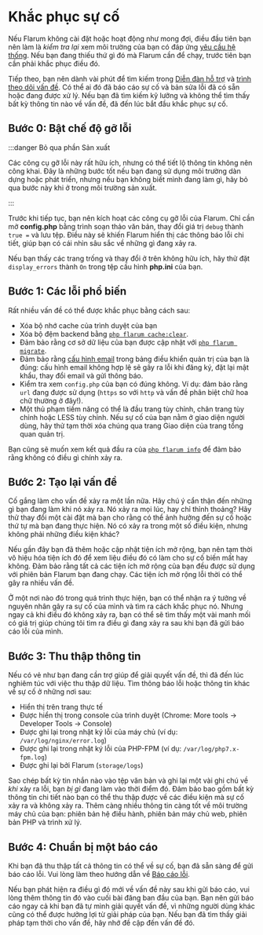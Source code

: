 # Khắc phục sự cố

Nếu Flarum không cài đặt hoặc hoạt động như mong đợi, điều đầu tiên bạn nên làm là *kiểm tra lại* xem môi trường của bạn có đáp ứng [yêu cầu hệ thống](install.md#server-requirements). Nếu bạn đang thiếu thứ gì đó mà Flarum cần để chạy, trước tiên bạn cần phải khắc phục điều đó.

Tiếp theo, bạn nên dành vài phút để tìm kiếm trong [Diễn đàn hỗ trợ](https://discuss.flarum.org/t/support) và [trình theo dõi vấn đề](https://github.com/flarum/core/issues). Có thể ai đó đã báo cáo sự cố và bản sửa lỗi đã có sẵn hoặc đang được xử lý. Nếu bạn đã tìm kiếm kỹ lưỡng và không thể tìm thấy bất kỳ thông tin nào về vấn đề, đã đến lúc bắt đầu khắc phục sự cố.

## Bước 0: Bật chế độ gỡ lỗi

:::danger Bỏ qua phần Sản xuất

Các công cụ gỡ lỗi này rất hữu ích, nhưng có thể tiết lộ thông tin không nên công khai. Đây là những bước tốt nếu bạn đang sử dụng môi trường dàn dựng hoặc phát triển, nhưng nếu bạn không biết mình đang làm gì, hãy bỏ qua bước này khi ở trong môi trường sản xuất.

:::

Trước khi tiếp tục, bạn nên kích hoạt các công cụ gỡ lỗi của Flarum. Chỉ cần mở **config.php** bằng trình soạn thảo văn bản, thay đổi giá trị `debug` thành `true =` và lưu tệp. Điều này sẽ khiến Flarum hiển thị các thông báo lỗi chi tiết, giúp bạn có cái nhìn sâu sắc về những gì đang xảy ra.

Nếu bạn thấy các trang trống và thay đổi ở trên không hữu ích, hãy thử đặt `display_errors` thành `On` trong tệp cấu hình **php.ini** của bạn.

## Bước 1: Các lỗi phổ biến

Rất nhiều vấn đề có thể được khắc phục bằng cách sau:

* Xóa bộ nhớ cache của trình duyệt của bạn
* Xóa bộ đệm backend bằng [`php flarum cache:clear`](console.md).
* Đảm bảo rằng cơ sở dữ liệu của bạn được cập nhật với [`php flarum migrate`](console.md).
* Đảm bảo rằng [cấu hình email](mail.md) trong bảng điều khiển quản trị của bạn là đúng: cấu hình email không hợp lệ sẽ gây ra lỗi khi đăng ký, đặt lại mật khẩu, thay đổi email và gửi thông báo.
* Kiểm tra xem `config.php` của bạn có đúng không. Ví dụ: đảm bảo rằng `url` đang được sử dụng (`https` so với `http` và vấn đề phân biệt chữ hoa chữ thường ở đây!).
* Một thủ phạm tiềm năng có thể là đầu trang tùy chỉnh, chân trang tùy chỉnh hoặc LESS tùy chỉnh. Nếu sự cố của bạn nằm ở giao diện người dùng, hãy thử tạm thời xóa chúng qua trang Giao diện của trang tổng quan quản trị.

Bạn cũng sẽ muốn xem kết quả đầu ra của [`php flarum info`](console.md) để đảm bảo rằng không có điều gì chính xảy ra.

## Bước 2: Tạo lại vấn đề

Cố gắng làm cho vấn đề xảy ra một lần nữa. Hãy chú ý cẩn thận đến những gì bạn đang làm khi nó xảy ra. Nó xảy ra mọi lúc, hay chỉ thỉnh thoảng? Hãy thử thay đổi một cài đặt mà bạn cho rằng có thể ảnh hưởng đến sự cố hoặc thứ tự mà bạn đang thực hiện. Nó có xảy ra trong một số điều kiện, nhưng không phải những điều kiện khác?

Nếu gần đây bạn đã thêm hoặc cập nhật tiện ích mở rộng, bạn nên tạm thời vô hiệu hóa tiện ích đó để xem liệu điều đó có làm cho sự cố biến mất hay không. Đảm bảo rằng tất cả các tiện ích mở rộng của bạn đều được sử dụng với phiên bản Flarum bạn đang chạy. Các tiện ích mở rộng lỗi thời có thể gây ra nhiều vấn đề.

Ở một nơi nào đó trong quá trình thực hiện, bạn có thể nhận ra ý tưởng về nguyên nhân gây ra sự cố của mình và tìm ra cách khắc phục nó. Nhưng ngay cả khi điều đó không xảy ra, bạn có thể sẽ tìm thấy một vài manh mối có giá trị giúp chúng tôi tìm ra điều gì đang xảy ra sau khi bạn đã gửi báo cáo lỗi của mình.

## Bước 3: Thu thập thông tin

Nếu có vẻ như bạn đang cần trợ giúp để giải quyết vấn đề, thì đã đến lúc nghiêm túc với việc thu thập dữ liệu. Tìm thông báo lỗi hoặc thông tin khác về sự cố ở những nơi sau:

* Hiển thị trên trang thực tế
* Được hiển thị trong console của trình duyệt (Chrome: More tools -> Developer Tools -> Console)
* Được ghi lại trong nhật ký lỗi của máy chủ (ví dụ: `/var/log/nginx/error.log`)
* Được ghi lại trong nhật ký lỗi của PHP-FPM (ví dụ: `/var/log/php7.x-fpm.log`)
* Được ghi lại bởi Flarum (`storage/logs`)

Sao chép bất kỳ tin nhắn nào vào tệp văn bản và ghi lại một vài ghi chú về *khi* xảy ra lỗi, bạn *bị gì* đang làm vào thời điểm đó. Đảm bảo bao gồm bất kỳ thông tin chi tiết nào bạn có thể thu thập được về các điều kiện mà sự cố xảy ra và không xảy ra. Thêm càng nhiều thông tin càng tốt về môi trường máy chủ của bạn: phiên bản hệ điều hành, phiên bản máy chủ web, phiên bản PHP và trình xử lý.

## Bước 4: Chuẩn bị một báo cáo

Khi bạn đã thu thập tất cả thông tin có thể về sự cố, bạn đã sẵn sàng để gửi báo cáo lỗi. Vui lòng làm theo hướng dẫn về [Báo cáo lỗi](bugs.md).

Nếu bạn phát hiện ra điều gì đó mới về vấn đề này sau khi gửi báo cáo, vui lòng thêm thông tin đó vào cuối bài đăng ban đầu của bạn. Bạn nên gửi báo cáo ngay cả khi bạn đã tự mình giải quyết vấn đề, vì những người dùng khác cũng có thể được hưởng lợi từ giải pháp của bạn. Nếu bạn đã tìm thấy giải pháp tạm thời cho vấn đề, hãy nhớ đề cập đến vấn đề đó.
